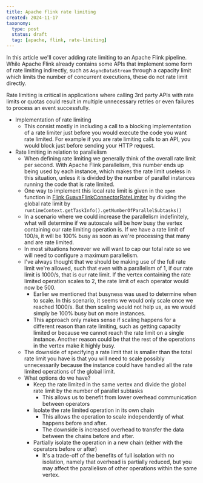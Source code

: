 ```yaml
---
title: Apache flink rate limiting
created: 2024-11-17
taxonomy:
  type: post
  status: draft
  tag: [apache, flink, rate-limiting]
---
```


In this article we'll cover adding rate limiting to an Apache Flink pipeline. While Apache Flink already contains some APIs that implement some form of rate limiting indirectly, such as `AsyncDataStream` through a capacity limit which limits the number of concurrent executions, these do not rate limit directly.

Rate limiting is critical in applications where calling 3rd party APIs with rate limits or quotas could result in multiple unnecessary retries or even failures to process an event successfully.

* Implementation of rate limiting
  * This consist mostly in including a call to a blocking implementation of a rate limiter just before you would execute the code you want rate limited. For example if you are rate limiting calls to an API, you would block just before sending your HTTP request.
* Rate limiting in relation to parallelism
  * When defining rate limiting we generally think of the overall rate limit per second. With Apache Flink parallelism, this number ends up being used by each instance, which makes the rate limit useless in this situation, unless it is divided by the number of parallel instances running the code that is rate limited.
  * One way to implement this local rate limit is given in the `open` function in [Flink GuavaFlinkConnectorRateLimiter](https://github.com/apache/flink/blob/b48ccce1ce201ea76e11f089f43e8c115b96a992/flink-core/src/main/java/org/apache/flink/api/common/io/ratelimiting/GuavaFlinkConnectorRateLimiter.java#L51-L57) by dividing the global rate limit by `runtimeContext.getTaskInfo().getNumberOfParallelSubtasks()`
  * In a scenario where we could increase the parallelism indefinitely, what will determine if we autoscale will be how busy the vertex containing our rate limiting operation is. If we have a rate limit of 100/s, it will be 100% busy as soon as we're processing that many and are rate limited.
  * In most situations however we will want to cap our total rate so we will need to configure a maximum parallelism.
  * I've always thought that we should be making use of the full rate limit we're allowed, such that even with a parallelism of 1, if our rate limit is 1000/s, that is our rate limit. If the vertex containing the rate limited operation scales to 2, the rate limit of each operator would now be 500.
    * Earlier we mentioned that busyness was used to determine when to scale. In this scenario, it seems we would only scale once we reached 1000/s. But then scaling would not help us, as we would simply be 100% busy but on more instances.
    * This approach only makes sense if scaling happens for a different reason than rate limiting, such as getting capacity limited or because we cannot reach the rate limit on a single instance. Another reason could be that the rest of the operations in the vertex make it highly busy.
  * The downside of specifying a rate limit that is smaller than the total rate limit you have is that you will need to scale possibly unnecessarily because the instance could have handled all the rate limited operations of the global limit.
  * What options do we have?
    * Keep the rate limited in the same vertex and divide the global rate limit by the number of parallel subtasks
      * This allows us to benefit from lower overhead communication between operators
    * Isolate the rate limited operation in its own chain
      * This allows the operation to scale independently of what happens before and after.
      * The downside is increased overhead to transfer the data between the chains before and after.
    * Partially isolate the operation in a new chain (either with the operators before or after)
      * It's a trade-off of the benefits of full isolation with no isolation, namely that overhead is partially reduced, but you may affect the parallelism of other operations within the same vertex.
